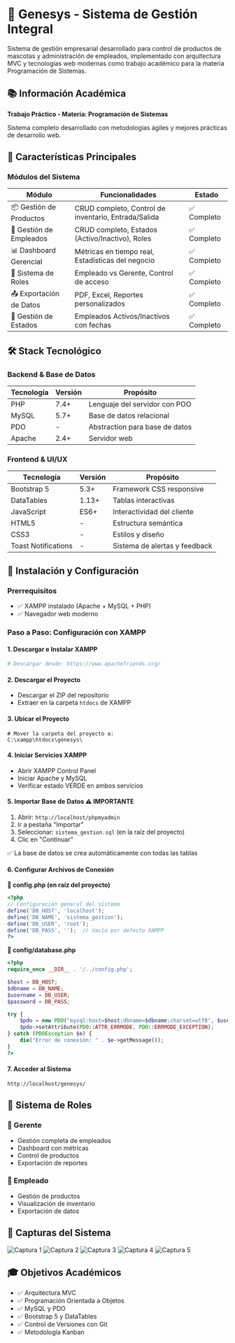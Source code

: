 # 🏢 Genesys - Sistema de Gestión Integral

Sistema de gestión empresarial desarrollado para control de productos de mascotas y administración de empleados, implementado con arquitectura MVC y tecnologías web modernas como trabajo académico para la materia Programación de Sistemas.

## 📚 Información Académica

**Trabajo Práctico - Materia: Programación de Sistemas**

Sistema completo desarrollado con metodologías ágiles y mejores prácticas de desarrollo web.

## 🌟 Características Principales

### Módulos del Sistema

| Módulo | Funcionalidades | Estado |
|--------|----------------|--------|
| 📦 Gestión de Productos | CRUD completo, Control de inventario, Entrada/Salida | ✅ Completo |
| 👥 Gestión de Empleados | CRUD completo, Estados (Activo/Inactivo), Roles | ✅ Completo |
| 📊 Dashboard Gerencial | Métricas en tiempo real, Estadísticas del negocio | ✅ Completo |
| 🔐 Sistema de Roles | Empleado vs Gerente, Control de acceso | ✅ Completo |
| 📤 Exportación de Datos | PDF, Excel, Reportes personalizados | ✅ Completo |
| 👀 Gestión de Estados | Empleados Activos/Inactivos con fechas | ✅ Completo |

## 🛠 Stack Tecnológico

### Backend & Base de Datos

| Tecnología | Versión | Propósito |
|------------|---------|-----------|
| PHP | 7.4+ | Lenguaje del servidor con POO |
| MySQL | 5.7+ | Base de datos relacional |
| PDO | - | Abstraction para base de datos |
| Apache | 2.4+ | Servidor web |

### Frontend & UI/UX

| Tecnología | Versión | Propósito |
|------------|---------|-----------|
| Bootstrap 5 | 5.3+ | Framework CSS responsive |
| DataTables | 1.13+ | Tablas interactivas |
| JavaScript | ES6+ | Interactividad del cliente |
| HTML5 | - | Estructura semántica |
| CSS3 | - | Estilos y diseño |
| Toast Notifications | - | Sistema de alertas y feedback |

## 🚀 Instalación y Configuración

### Prerrequisitos

* ✅ XAMPP instalado (Apache + MySQL + PHP)
* ✅ Navegador web moderno

### Paso a Paso: Configuración con XAMPP

#### 1. Descargar e Instalar XAMPP
```bash
# Descargar desde: https://www.apachefriends.org/
```

#### 2. Descargar el Proyecto

* Descargar el ZIP del repositorio
* Extraer en la carpeta `htdocs` de XAMPP

#### 3. Ubicar el Proyecto
```text
# Mover la carpeta del proyecto a:
C:\xampp\htdocs\genesys\
```

#### 4. Iniciar Servicios XAMPP

* Abrir XAMPP Control Panel
* Iniciar Apache y MySQL
* Verificar estado VERDE en ambos servicios

#### 5. Importar Base de Datos ⚠️ IMPORTANTE

1. Abrir: `http://localhost/phpmyadmin`
2. Ir a pestaña "Importar"
3. Seleccionar: `sistema_gestion.sql` (en la raíz del proyecto)
4. Clic en "Continuar"

✅ La base de datos se crea automáticamente con todas las tablas

#### 6. Configurar Archivos de Conexión

**📄 config.php (en raíz del proyecto)**
```php
<?php
// Configuración general del sistema
define('DB_HOST', 'localhost');
define('DB_NAME', 'sistema_gestion');
define('DB_USER', 'root');
define('DB_PASS', '');  // Vacío por defecto XAMPP
?>
```

**📁 config/database.php**
```php
<?php
require_once __DIR__ . '/../config.php';

$host = DB_HOST;
$dbname = DB_NAME;
$username = DB_USER;
$password = DB_PASS;

try {
    $pdo = new PDO("mysql:host=$host;dbname=$dbname;charset=utf8", $username, $password);
    $pdo->setAttribute(PDO::ATTR_ERRMODE, PDO::ERRMODE_EXCEPTION);
} catch (PDOException $e) {
    die("Error de conexión: " . $e->getMessage());
}
?>
```

#### 7. Acceder al Sistema
```text
http://localhost/genesys/
```

## 👥 Sistema de Roles

### 🏢 Gerente

* Gestión completa de empleados
* Dashboard con métricas
* Control de productos
* Exportación de reportes

### 👤 Empleado

* Gestión de productos
* Visualización de inventario
* Exportación de datos

## 🎨 Capturas del Sistema

![Captura 1](public/img/1.png)
![Captura 2](public/img/2.png)
![Captura 3](public/img/3.png)
![Captura 4](public/img/4.png)
![Captura 5](public/img/5.png)

## 🎓 Objetivos Académicos

* ✅ Arquitectura MVC
* ✅ Programación Orientada a Objetos
* ✅ MySQL y PDO
* ✅ Bootstrap 5 y DataTables
* ✅ Control de Versiones con Git
* ✅ Metodología Kanban
